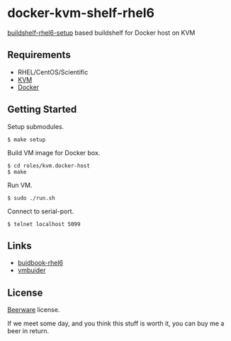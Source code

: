 docker-kvm-shelf-rhel6
======================

[buildshelf-rhel6-setup](https://github.com/hansode/buildshelf-rhel6-setup) based buildshelf for Docker host on KVM

Requirements
------------

+ RHEL/CentOS/Scientific
+ [KVM](http://www.linux-kvm.org/page/Main_Page)
+ [Docker](https://github.com/dotcloud/docker)

Getting Started
---------------

Setup submodules.

```
$ make setup
```

Build VM image for Docker box.

```
$ cd roles/kvm.docker-host
$ make
```

Run VM.

```
$ sudo ./run.sh
```

Connect to serial-port.

```
$ telnet localhost 5099
```

Links
-----

+ [buidbook-rhel6](https://github.com/hansode/buildbook-rhel6)
+ [vmbuider](https://github.com/hansode/vmbuilder)

License
-------

[Beerware](http://en.wikipedia.org/wiki/Beerware) license.

If we meet some day, and you think this stuff is worth it, you can buy me a beer in return.
